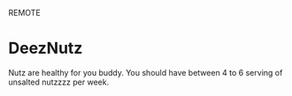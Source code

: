 REMOTE
# DeezNutz
Nutz are healthy for you buddy. You should have between 4 to 6 serving of unsalted nutzzzz per week.
